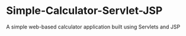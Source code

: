 # Simple-Calculator-Servlet-JSP
A simple web-based calculator application built using Servlets and JSP
